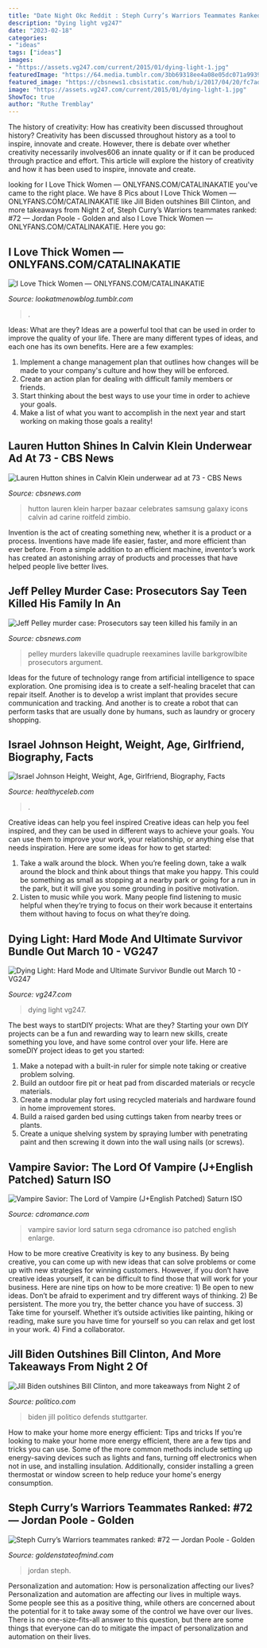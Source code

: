 ```yaml
---
title: "Date Night Okc Reddit : Steph Curry’s Warriors Teammates Ranked: #72 — Jordan Poole"
description: "Dying light vg247"
date: "2023-02-18"
categories:
- "ideas"
tags: ["ideas"]
images:
- "https://assets.vg247.com/current/2015/01/dying-light-1.jpg"
featuredImage: "https://64.media.tumblr.com/3bb69318ee4a08e05dc071a99392e43e/02bcfb8a8e85b3cf-ca/s2048x3072/04540e7f0da7240b9d69b57cf9b137ef46df51b7.jpg"
featured_image: "https://cbsnews1.cbsistatic.com/hub/i/2017/04/20/fc7ada85-d6ce-41af-ab12-7eb061dad310/gettyimages-454735986.jpg"
image: "https://assets.vg247.com/current/2015/01/dying-light-1.jpg"
ShowToc: true
author: "Ruthe Tremblay"
---
```



The history of creativity: How has creativity been discussed throughout history?
Creativity has been discussed throughout history as a tool to inspire, innovate and create. However, there is debate over whether creativity necessarily involves606
an innate quality or if it can be produced through practice and effort. This article will explore the history of creativity and how it has been used to inspire, innovate and create.

	

		
looking for I Love Thick Women — ONLYFANS.COM/CATALINAKATIE you've came to the right place. We have 8 Pics about I Love Thick Women — ONLYFANS.COM/CATALINAKATIE like Jill Biden outshines Bill Clinton, and more takeaways from Night 2 of, Steph Curry’s Warriors teammates ranked: #72 — Jordan Poole - Golden and also I Love Thick Women — ONLYFANS.COM/CATALINAKATIE. Here you go:
		
    
## I Love Thick Women — ONLYFANS.COM/CATALINAKATIE

<img loading=lazy src="https://64.media.tumblr.com/3bb69318ee4a08e05dc071a99392e43e/02bcfb8a8e85b3cf-ca/s2048x3072/04540e7f0da7240b9d69b57cf9b137ef46df51b7.jpg" onerror="this.onerror=null;this.src='https://tse3.mm.bing.net/th?id=OIP.lVY58e49a_95JfYFakj57QHaNK&amp;pid=15.1';" alt="I Love Thick Women — ONLYFANS.COM/CATALINAKATIE">

_Source: lookatmenowblog.tumblr.com_

>. 

	

Ideas: What are they?
Ideas are a powerful tool that can be used in order to improve the quality of your life. There are many different types of ideas, and each one has its own benefits. Here are a few examples: 
1. Implement a change management plan that outlines how changes will be made to your company's culture and how they will be enforced. 
2. Create an action plan for dealing with difficult family members or friends. 
3. Start thinking about the best ways to use your time in order to achieve your goals. 
4. Make a list of what you want to accomplish in the next year and start working on making those goals a reality!

    
## Lauren Hutton Shines In Calvin Klein Underwear Ad At 73 - CBS News

<img loading=lazy src="https://cbsnews1.cbsistatic.com/hub/i/2017/04/20/fc7ada85-d6ce-41af-ab12-7eb061dad310/gettyimages-454735986.jpg" onerror="this.onerror=null;this.src='https://tse2.mm.bing.net/th?id=OIP.OnC6B8Sz4SsXpPY4JPeWiAHaLI&amp;pid=15.1';" alt="Lauren Hutton shines in Calvin Klein underwear ad at 73 - CBS News">

_Source: cbsnews.com_

>hutton lauren klein harper bazaar celebrates samsung galaxy icons calvin ad carine roitfeld zimbio. 

	

Invention is the act of creating something new, whether it is a product or a process. Inventions have made life easier, faster, and more efficient than ever before. From a simple addition to an efficient machine, inventor’s work has created an astonishing array of products and processes that have helped people live better lives.

    
## Jeff Pelley Murder Case: Prosecutors Say Teen Killed His Family In An

<img loading=lazy src="https://cbsnews2.cbsistatic.com/hub/i/r/2020/01/24/ea6a8dc7-2617-4177-9005-2685fbd68bb7/thumbnail/1200x630/e4c8f647c78f3d550ad17e1a4a512724/jeff-pelley-at-prom.jpg" onerror="this.onerror=null;this.src='https://tse1.mm.bing.net/th?id=OIP.TRhGPEd6oRw3wm4OchDsawHaD4&amp;pid=15.1';" alt="Jeff Pelley murder case: Prosecutors say teen killed his family in an">

_Source: cbsnews.com_

>pelley murders lakeville quadruple reexamines laville barkgrowlbite prosecutors argument. 

	

Ideas for the future of technology range from artificial intelligence to space exploration. One promising idea is to create a self-healing bracelet that can repair itself. Another is to develop a wrist implant that provides secure communication and tracking. And another is to create a robot that can perform tasks that are usually done by humans, such as laundry or grocery shopping.

    
## Israel Johnson Height, Weight, Age, Girlfriend, Biography, Facts

<img loading=lazy src="https://healthyceleb.com/wp-content/uploads/2020/06/Israel-Johnson-as-seen-while-taking-a-selfie-in-February-2020.jpg" onerror="this.onerror=null;this.src='https://tse1.mm.bing.net/th?id=OIP.NZHIHscbcy4JoqLKWm7WBQHaKX&amp;pid=15.1';" alt="Israel Johnson Height, Weight, Age, Girlfriend, Biography, Facts">

_Source: healthyceleb.com_

>. 

	

Creative ideas can help you feel inspired
Creative ideas can help you feel inspired, and they can be used in different ways to achieve your goals. You can use them to improve your work, your relationship, or anything else that needs inspiration. Here are some ideas for how to get started: 
1. Take a walk around the block. When you’re feeling down, take a walk around the block and think about things that make you happy. This could be something as small as stopping at a nearby park or going for a run in the park, but it will give you some grounding in positive motivation. 
2. Listen to music while you work. Many people find listening to music helpful when they’re trying to focus on their work because it entertains them without having to focus on what they’re doing.

    
## Dying Light: Hard Mode And Ultimate Survivor Bundle Out March 10 - VG247

<img loading=lazy src="https://assets.vg247.com/current/2015/01/dying-light-1.jpg" onerror="this.onerror=null;this.src='https://tse2.mm.bing.net/th?id=OIP.iA4ZwlbUoTw6H7zWajL0_wHaEK&amp;pid=15.1';" alt="Dying Light: Hard Mode and Ultimate Survivor Bundle out March 10 - VG247">

_Source: vg247.com_

>dying light vg247. 

	

The best ways to startDIY projects: What are they?
Starting your own DIY projects can be a fun and rewarding way to learn new skills, create something you love, and have some control over your life. Here are someDIY project ideas to get you started: 
1. Make a notepad with a built-in ruler for simple note taking or creative problem solving.
2. Build an outdoor fire pit or heat pad from discarded materials or recycle materials. 
3. Create a modular play fort using recycled materials and hardware found in home improvement stores. 
4. Build a raised garden bed using cuttings taken from nearby trees or plants. 
5. Create a unique shelving system by spraying lumber with penetrating paint and then screwing it down into the wall using nails (or screws).

    
## Vampire Savior: The Lord Of Vampire (J+English Patched) Saturn ISO

<img loading=lazy src="https://cdromance.com/wp-content/uploads/2020/08/Vampire-Savior_-The-Lord-of-Vampire-Sega-Saturn-2-0-screenshot.png" onerror="this.onerror=null;this.src='https://tse4.mm.bing.net/th?id=OIP.0RGzFpsJadaIceNDdr6mlwHaFy&amp;pid=15.1';" alt="Vampire Savior: The Lord of Vampire (J+English Patched) Saturn ISO">

_Source: cdromance.com_

>vampire savior lord saturn sega cdromance iso patched english enlarge. 

	

How to be more creative
Creativity is key to any business. By being creative, you can come up with new ideas that can solve problems or come up with new strategies for winning customers. However, if you don’t have creative ideas yourself, it can be difficult to find those that will work for your business. Here are nine tips on how to be more creative: 1) Be open to new ideas. Don’t be afraid to experiment and try different ways of thinking. 2) Be persistent. The more you try, the better chance you have of success. 3) Take time for yourself. Whether it’s outside activities like painting, hiking or reading, make sure you have time for yourself so you can relax and get lost in your work. 4) Find a collaborator.

    
## Jill Biden Outshines Bill Clinton, And More Takeaways From Night 2 Of

<img loading=lazy src="https://static.politico.com/12/8c/7dd603f7457bacafaa75fef61764/200818-jill-biden-ap-773.jpg" onerror="this.onerror=null;this.src='https://tse1.mm.bing.net/th?id=OIP.C2dQw41aDdElopv6Vbr9mAHaE7&amp;pid=15.1';" alt="Jill Biden outshines Bill Clinton, and more takeaways from Night 2 of">

_Source: politico.com_

>biden jill politico defends stuttgarter. 

	

How to make your home more energy efficient: Tips and tricks
If you're looking to make your home more energy efficient, there are a few tips and tricks you can use. Some of the more common methods include setting up energy-saving devices such as lights and fans, turning off electronics when not in use, and installing insulation. Additionally, consider installing a green thermostat or window screen to help reduce your home's energy consumption.

    
## Steph Curry’s Warriors Teammates Ranked: #72 — Jordan Poole - Golden

<img loading=lazy src="https://cdn.vox-cdn.com/thumbor/ITm7qshOfAnT4kBkEcvUZ1JO6zc=/466x325:4363x2365/fit-in/1200x630/cdn.vox-cdn.com/uploads/chorus_asset/file/20069946/1204973356.jpg.jpg" onerror="this.onerror=null;this.src='https://tse1.mm.bing.net/th?id=OIP.OqaJ3dHhcUNQgu5NjEW_rgHaD4&amp;pid=15.1';" alt="Steph Curry’s Warriors teammates ranked: #72 — Jordan Poole - Golden">

_Source: goldenstateofmind.com_

>jordan steph. 

	

Personalization and automation: How is personalization affecting our lives?
Personalization and automation are affecting our lives in multiple ways. Some people see this as a positive thing, while others are concerned about the potential for it to take away some of the control we have over our lives. There is no one-size-fits-all answer to this question, but there are some things that everyone can do to mitigate the impact of personalization and automation on their lives.

